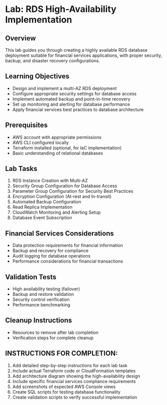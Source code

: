 # Lab: RDS High-Availability Implementation

## Overview
This lab guides you through creating a highly available RDS database deployment suitable for financial services applications, with proper security, backup, and disaster recovery configurations.

## Learning Objectives
- Design and implement a multi-AZ RDS deployment
- Configure appropriate security settings for database access
- Implement automated backup and point-in-time recovery
- Set up monitoring and alerting for database performance
- Apply financial services best practices to database architecture

## Prerequisites
- AWS account with appropriate permissions
- AWS CLI configured locally
- Terraform installed (optional, for IaC implementation)
- Basic understanding of relational databases

## Lab Tasks
1. RDS Instance Creation with Multi-AZ
2. Security Group Configuration for Database Access
3. Parameter Group Configuration for Security Best Practices
4. Encryption Configuration (At-rest and In-transit)
5. Automated Backup Configuration
6. Read Replica Implementation
7. CloudWatch Monitoring and Alerting Setup
8. Database Event Subscription

## Financial Services Considerations
- Data protection requirements for financial information
- Backup and recovery for compliance
- Audit logging for database operations
- Performance considerations for financial transactions

## Validation Tests
- High availability testing (failover)
- Backup and restore validation
- Security control verification
- Performance benchmarking

## Cleanup Instructions
- Resources to remove after lab completion
- Verification steps for complete cleanup

## INSTRUCTIONS FOR COMPLETION:
1. Add detailed step-by-step instructions for each lab task
2. Include actual Terraform code or CloudFormation templates
3. Add architecture diagram showing the high-availability design
4. Include specific financial services compliance requirements
5. Add screenshots of expected AWS Console views
6. Create SQL scripts for testing database functionality
7. Create validation scripts to verify successful implementation
